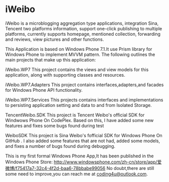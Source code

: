 iWeibo
======
iWeibo is a microblogging aggregation type applications, integration Sina, Tencent two platforms information, support one-click publishing to multiple platforms, currently supports homepage, mentioned collection, forwarding and reviews, view pictures and other functions.

This Application is based on Windows Phone 7.1.It use Prism library for Windows Phone to implement MVVM pattern.
The following outlines the main projects that make up this application:

iWeibo.WP7                This project contains the views and view models for this application,
                          along with supporting classes and resources.
              
iWeibo.WP7.Adapters       This project contains interfaces,adapters,and facades for Windows Phone
                          API functionality.
                          
iWeibo.WP7.Services       This projects contains interfaces and implementations to persisting application setting
                          and data to and from Isolated Storage.

TencentWeibo.SDK          This project is Tencent Weibo's official SDK for Windwows Phone On CodePlex.
                          Based on this, I have added some new features and fixes some bugs found during test
                          
WeiboSDK                  This project is Sina Weibo's fofficial SDK for Windows Phone On GitHub .
                          I also added some features that are not had, added some models, 
                          and fixes a number of bugs found during debugging.

This is my first formal Windows Phone App,It has been published in the Windows Phone Store:
http://www.windowsphone.com/zh-cn/store/app/爱微博/f75417a7-32c4-4f2d-baa6-78bbabe99056
No doubt,there are still some need to improve,you can reach me at coding4u@outlook.com.
